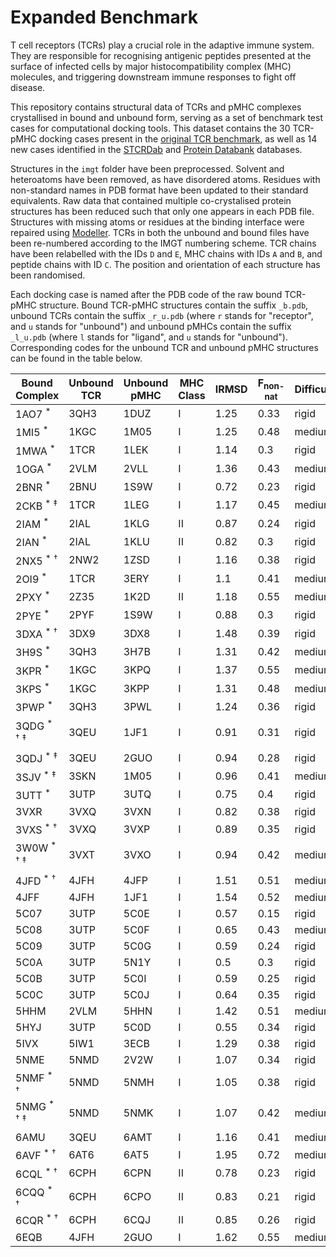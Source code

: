 # Expanded Benchmark

T cell receptors (TCRs) play a crucial role in the adaptive immune system. They are responsible for recognising antigenic peptides presented at the surface of infected cells by major histocompatibility complex (MHC) molecules, and triggering downstream immune responses to fight off disease.

This repository contains structural data of TCRs and pMHC complexes crystallised in bound and unbound form, serving as a set of benchmark test cases for computational docking tools. This dataset contains the 30 TCR-pMHC docking cases present in the [original TCR benchmark](https://tcr3d.ibbr.umd.edu/unbbou), as well as 14 new cases identified in the [STCRDab](http://opig.stats.ox.ac.uk/webapps/stcrdab/) and [Protein Databank](https://www.rcsb.org/) databases.

Structures in the `imgt` folder have been preprocessed. Solvent and heteroatoms have been removed, as have disordered atoms. Residues with non-standard names in PDB format have been updated to their standard equivalents. Raw data that contained multiple co-crystalised protein structures has been reduced such that only one appears in each PDB file. Structures with missing atoms or residues at the binding interface were repaired using [Modeller](https://salilab.org/modeller/). TCRs in both the unbound and bound files have been re-numbered according to the IMGT numbering scheme. TCR chains have been relabelled with the IDs `D` and `E`, MHC chains with IDs `A` and `B`, and peptide chains with ID `C`. The position and orientation of each structure has been randomised.

Each docking case is named after the PDB code of the raw bound TCR-pMHC structure. Bound TCR-pMHC structures contain the suffix `_b.pdb`, unbound TCRs contain the suffix `_r_u.pdb` (where `r` stands for "receptor", and `u` stands for "unbound") and  unbound pMHCs contain the suffix `_l_u.pdb` (where `l` stands for "ligand", and `u` stands for "unbound"). Corresponding codes for the unbound TCR and unbound pMHC structures can be found in the table below.

| Bound Complex | Unbound TCR | Unbound pMHC | MHC Class | IRMSD | F<sub>non-nat</sub> | Difficulty | 
| ------------- | ----------- | ------------ | --------- | ----- | ------------------- | ---------- |
|1AO7  <sup>*</sup> | 3QH3 | 1DUZ | I | 1.25 | 0.33 | rigid |
|1MI5  <sup>*</sup> | 1KGC | 1M05 | I | 1.25 | 0.48 | medium |
|1MWA  <sup>*</sup> | 1TCR | 1LEK | I | 1.14 | 0.3 | rigid |
|1OGA  <sup>*</sup> | 2VLM | 2VLL | I | 1.36 | 0.43 | medium |
|2BNR  <sup>*</sup> | 2BNU | 1S9W | I | 0.72 | 0.23 | rigid |
|2CKB  <sup>*</sup> <sup>‡</sup> | 1TCR | 1LEG | I | 1.17 | 0.45 | medium |
|2IAM  <sup>*</sup> | 2IAL | 1KLG | II | 0.87 | 0.24 | rigid |
|2IAN  <sup>*</sup> | 2IAL | 1KLU | II | 0.82 | 0.3 | rigid |
|2NX5  <sup>*</sup> <sup>†</sup> | 2NW2 | 1ZSD | I | 1.16 | 0.38 | rigid |
|2OI9  <sup>*</sup> | 1TCR | 3ERY | I | 1.1 | 0.41 | medium |
|2PXY  <sup>*</sup> | 2Z35 | 1K2D | II | 1.18 | 0.55 | medium |
|2PYE  <sup>*</sup> | 2PYF | 1S9W | I | 0.88 | 0.3 | rigid |
|3DXA  <sup>*</sup> <sup>†</sup> | 3DX9 | 3DX8 | I | 1.48 | 0.39 | rigid |
|3H9S  <sup>*</sup> | 3QH3 | 3H7B | I | 1.31 | 0.42 | medium |
|3KPR  <sup>*</sup> | 1KGC | 3KPQ | I | 1.37 | 0.55 | medium |
|3KPS  <sup>*</sup> | 1KGC | 3KPP | I | 1.31 | 0.48 | medium |
|3PWP  <sup>*</sup> | 3QH3 | 3PWL | I | 1.24 | 0.36 | rigid |
|3QDG  <sup>*</sup> <sup>†</sup> <sup>‡</sup> | 3QEU | 1JF1 | I | 0.91 | 0.31 | rigid |
|3QDJ  <sup>*</sup> <sup>‡</sup> | 3QEU | 2GUO | I | 0.94 | 0.28 | rigid |
|3SJV  <sup>*</sup> <sup>‡</sup> | 3SKN | 1M05 | I | 0.96 | 0.41 | medium |
|3UTT  <sup>*</sup> | 3UTP | 3UTQ | I | 0.75 | 0.4 | rigid |
|3VXR  | 3VXQ | 3VXN | I | 0.82 | 0.38 | rigid |
|3VXS  <sup>*</sup> <sup>†</sup> | 3VXQ | 3VXP | I | 0.89 | 0.35 | rigid |
|3W0W  <sup>*</sup> <sup>†</sup> <sup>‡</sup> | 3VXT | 3VXO | I | 0.94 | 0.42 | medium |
|4JFD  <sup>*</sup> <sup>†</sup> | 4JFH | 4JFP | I | 1.51 | 0.51 | medium |
|4JFF  | 4JFH | 1JF1 | I | 1.54 | 0.52 | medium |
|5C07  | 3UTP | 5C0E | I | 0.57 | 0.15 | rigid |
|5C08  | 3UTP | 5C0F | I | 0.65 | 0.43 | medium |
|5C09  | 3UTP | 5C0G | I | 0.59 | 0.24 | rigid |
|5C0A  | 3UTP | 5N1Y | I | 0.5 | 0.3 | rigid |
|5C0B  | 3UTP | 5C0I | I | 0.59 | 0.25 | rigid |
|5C0C  | 3UTP | 5C0J | I | 0.64 | 0.35 | rigid |
|5HHM  | 2VLM | 5HHN | I | 1.42 | 0.51 | medium |
|5HYJ  | 3UTP | 5C0D | I | 0.55 | 0.34 | rigid |
|5IVX  | 5IW1 | 3ECB | I | 1.29 | 0.38 | rigid |
|5NME  | 5NMD | 2V2W | I | 1.07 | 0.34 | rigid |
|5NMF  <sup>*</sup> <sup>†</sup> | 5NMD | 5NMH | I | 1.05 | 0.38 | rigid |
|5NMG  <sup>*</sup> <sup>†</sup> <sup>‡</sup> | 5NMD | 5NMK | I | 1.07 | 0.42 | medium |
|6AMU  | 3QEU | 6AMT | I | 1.16 | 0.41 | medium |
|6AVF  <sup>*</sup> <sup>†</sup> | 6AT6 | 6AT5 | I | 1.95 | 0.72 | medium |
|6CQL  <sup>*</sup> <sup>†</sup> | 6CPH | 6CPN | II | 0.78 | 0.23 | rigid |
|6CQQ  <sup>*</sup> <sup>†</sup> | 6CPH | 6CPO | II | 0.83 | 0.21 | rigid |
|6CQR  <sup>*</sup> <sup>†</sup> | 6CPH | 6CQJ | II | 0.85 | 0.26 | rigid |
|6EQB  | 4JFH | 2GUO | I | 1.62 | 0.55 | medium |

